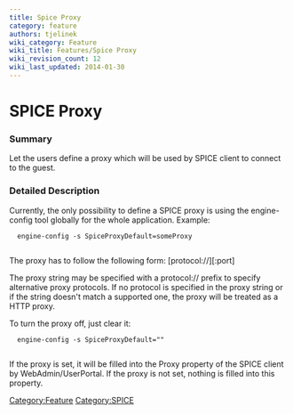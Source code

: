 ```yaml
---
title: Spice Proxy
category: feature
authors: tjelinek
wiki_category: Feature
wiki_title: Features/Spice Proxy
wiki_revision_count: 12
wiki_last_updated: 2014-01-30
---
```


# SPICE Proxy

### Summary

Let the users define a proxy which will be used by SPICE client to connect to the guest.

### Detailed Description

Currently, the only possibility to define a SPICE proxy is using the engine-config tool globally for the whole application. Example:

      engine-config -s SpiceProxyDefault=someProxy
       

The proxy has to follow the following form: [protocol://]<host>[:port]

The proxy string may be specified with a protocol:// prefix to specify alternative proxy protocols. If no protocol is specified in the proxy string or if the string doesn't match a supported one, the proxy will be treated as a HTTP proxy.

To turn the proxy off, just clear it:

      engine-config -s SpiceProxyDefault=""
       

If the proxy is set, it will be filled into the Proxy property of the SPICE client by WebAdmin/UserPortal. If the proxy is not set, nothing is filled into this property.

<Category:Feature> <Category:SPICE>

